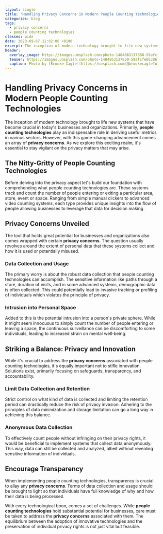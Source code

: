 ```yaml
---
layout: single
title: "Handling Privacy Concerns in Modern People Counting Technologies"
categories: blog
tags:
  - privacy concerns
  - people counting technologies
classes: wide
date: 2023-09-07 12:02:06 +0100
excerpt: The inception of modern technology brought to life new systems that have become crucial in today's businesses and organizations.
header:
  overlay_image: https://images.unsplash.com/photo-1484863137850-59afcfe05386?crop=entropy&cs=tinysrgb&fit=max&fm=jpg&ixid=M3w0Nzk0ODB8MHwxfHNlYXJjaHwyfHxwcml2YWN5JTIwY29uY2VybnMlMkMlMjBwZW9wbGUlMjBjb3VudGluZyUyMHRlY2hub2xvZ2llc3xlbnwwfDB8fHwxNjk0MDg0NTI2fDA&ixlib=rb-4.0.3&q=80&w=1080
  teaser: https://images.unsplash.com/photo-1484863137850-59afcfe05386?crop=entropy&cs=tinysrgb&fit=max&fm=jpg&ixid=M3w0Nzk0ODB8MHwxfHNlYXJjaHwyfHxwcml2YWN5JTIwY29uY2VybnMlMkMlMjBwZW9wbGUlMjBjb3VudGluZyUyMHRlY2hub2xvZ2llc3xlbnwwfDB8fHwxNjk0MDg0NTI2fDA&ixlib=rb-4.0.3&q=80&w=400
  caption: Photo by [Brooke Cagle](https://unsplash.com/@brookecagle?utm_source=peoplecounter&utm_medium=referral) on [Unsplash](https://unsplash.com/?utm_source=peoplecounter&utm_medium=referral)
---
```


# Handling Privacy Concerns in Modern People Counting Technologies

The inception of modern technology brought to life new systems that have become crucial in today's businesses and organizations. Primarily, __people counting technologies__ play an indispensable role in deriving useful metrics in various sectors. However, with this game-changing advancement comes an array of __privacy concerns__. As we explore this exciting realm, it's essential to stay vigilant on the privacy matters that may arise.

## The Nitty-Gritty of People Counting Technologies 

Before delving into the privacy aspect let's build our foundation with comprehending what people counting technologies are. These systems track and count the number of people entering or exiting a particular area, store, event or space. Ranging from simple manual clickers to advanced video counting systems, each type provides unique insights into the flow of people allowing businesses to leverage that data for decision making.

## Privacy Concerns Unveiled

The tool that holds great potential for businesses and organizations also comes wrapped with certain __privacy concerns__. The question usually revolves around the extent of personal data that these systems collect and how it is used or potentially misused. 

### Data Collection and Usage 

The primary worry is about the robust data collection that people counting technologies can accomplish. The sensitive information like paths through a store, duration of visits, and in some advanced systems, demographic data is often collected. This could potentially lead to invasive tracking or profiling of individuals which violates the principle of privacy.

### Intrusion into Personal Space 

Added to this is the potential intrusion into a person's private sphere. While it might seem innocuous to simply count the number of people entering or leaving a space, the continuous surveillance can be discomforting to some individuals, leading to increased strain on mental well-being. 

## Striking a Balance: Privacy and Innovation

While it's crucial to address the __privacy concerns__ associated with people counting technologies, it's equally important not to stifle innovation. Solutions exist, primarily focusing on safeguards, transparency, and accountability.

### Limit Data Collection and Retention

Strict control on what kind of data is collected and limiting the retention period can drastically reduce the risk of privacy invasion. Adhering to the principles of data minimization and storage limitation can go a long way in achieving this balance.

### Anonymous Data Collection 

To effectively count people without infringing on their privacy rights, it would be beneficial to implement systems that collect data anonymously. This way, data can still be collected and analyzed, albeit without revealing sensitive information of individuals. 

## Encourage Transparency 

When implementing people counting technologies, transparency is crucial to allay any __privacy concerns__. Terms of data collection and usage should be brought to light so that individuals have full knowledge of why and how their data is being processed.

With every technological boon, comes a set of challenges. While __people counting technologies__ hold substantial potential for businesses, care must be taken to address the __privacy concerns__ associated with them. The equilibrium between the adoption of innovative technologies and the preservation of individual privacy rights is not just vital but feasible.